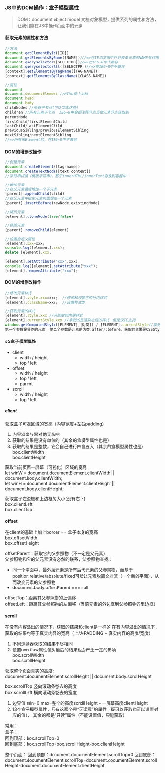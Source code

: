 ### JS中的DOM操作：盒子模型属性
> DOM：document object model 文档对象模型，提供系列的属性和方法，让我们能在JS中操作页面中的元素

#### 获取元素的属性和方法
```javascript
//方法
document.getElementById([ID])
document.getElementsByName([NAME])///=>在IE浏览器中只对表单元素的NAME有作用
document.queryselector([SELECTOR])//=>在IE6~8中不兼容
document.queryselectorAll([SELECTPR])//=>在IE6~8中不兼容
[context].getElementsByTagName([TAG-NAME])
[context].getElementsByClassName([CLASS-NAME])

//属性
document
document.documentElement //HTML整个文档
document.head
document.body
childNodes //所有子节点(包括文本这些)
children //所有元素子节点  IE6~8中会把注释节点当做元素节点获取到
parentNode
firstChild/firstElementChild
lastChild/lastElementChild
previousSibling/previousElementSibling
nextSibling/nextElementSibling
//=>所有带Element的，在IE6~8中不兼容
```
#### DOM的增删改操作
```javascript
//创建元素
document.createElement([tag-name])
document.createTextNode([text content])
//字符串拼接（模板字符串），基于innerHTML/innerText存放到容器中

//增加元素
//在父元素最后增加一个子元素
[parent].appendChild(child)
//在父元素中指定元素前面增加一个元素
[parent].insertBefore(newNode,existingNode)

//拷贝元素
[element].cloneNode(true/false)

//移除元素
[parent].removeChild(element)

//设置自定义属性
[element].xxx=xxx;
console.log([element].xxx);
delete [element].xxx;

[element].setAttribute("xxx",xxx);
console.log([element].getAttribute("xxx");
[element].removeAttribute("xxx");
```
#### DOM的增删改操作
```javaScript
//修改元素样式
[element].style.xxx=xxx;  //修改和设置它的行内样式
[element].className=xxx;  //设置样式类

//获取元素的样式
[element].style.xxx //只能取到内联样式
[element].currentStyle.xxx //拿到的是渲染之后的样式，但是仅IE支持
window.getComputedStyle([ELEMENT],[伪类]) / [ELEMENT].currentStyle//拿到的是渲染后的样式，通用性好
第一个参数是操作的元素  第二个参数是元素的伪类:after/:before。获取的结果是CSSStyleDeclaration这个类的实例（对象），包含了当前元素所有的样式信息
```
#### JS盒子模型属性
 - client
   - width / height
   - top / left
 - offset
   - width / height
   - top / left
   - parent
 - scroll
   - width / height
   - top / left

##### client
获取盒子可视区域的宽高（内容宽度+左右padding）  
1. 内容溢出与否对他无影响
2. 获取的结果是没有单位的（其余的盒模型属性也是）
3. 获取的结果是整数，它会自己进行四舍五入（其余的盒模型属性也是）  
box.clientWidth  
box.clientHeight

获取当前页面一屏幕（可视化）区域的宽高  
let winW = document.documentElement.clientWidth || document.body.clientWidth;  
let winH = document.documentElement.clientHeight || document.body.clientHeight;

获取盒子左边框和上边框的大小(没有右下)  
box.clientLeft  
box.clientTop

#### offset
在client的基础上加上border == 盒子本身的宽高  
box.offsetWidth  
box.offsetHeight

offsetParent：获取它的父参照物（不一定是父元素）  
父参照物和它的父元素没有必然的联系，父参照物查找：  
- 同一个平面中，最外层元素是所有后代元素的父参照物，而基于position:relative/absolute/fixed可以让元素脱离文档流（一个新的平面），从而改变元素的父参照物
- document.body.offsetParent === null

offsetTop：距离其父参照物的上偏移  
offsetLeft：距离其父参照物的左偏移（当前元素的外边框到父参照物的里边框）

#### scroll
在没有内容溢出的情况下，获取的结果和client是一样的
在有内容溢出的情况下，获取的结果约等于真实内容的宽高（上/左PADDING + 真实内容的高度/宽度）
1. 不同浏览器获取的结果不尽相同
2. 设置overflow属性值对最后的结果也会产生一定的影响  
box.scrollWidth  
box.scrollHeight

获取整个页面真实的高度:  
document.documentElement.scrollHeight || document.body.scrollHeight

box.scrollTop  竖向滚动条卷去的高度  
box.scrollLeft  横向滚动条卷去的宽度

1. 边界值  min=0 max=整个的高度scrollHeight - 一屏幕高度clientHeight
2. 13个盒子模型属性，只有这两个是“可读写”的属性（既可以获取也可以设置对应的值），
其余的都是“只读”属性（不能设置值，只能获取）

常用：  
盒子：    
回到顶部：box.scrollTop=0  
回到底部：box.scrollTop=box.scrollHeight-box.clientHeight

整个页面：
回到顶部：document.documentElement.scrollTop=0
回到底部：document.documentElement.scrollTop=document.documentElement.scrollHeight-document.documentElement.clientHeight


